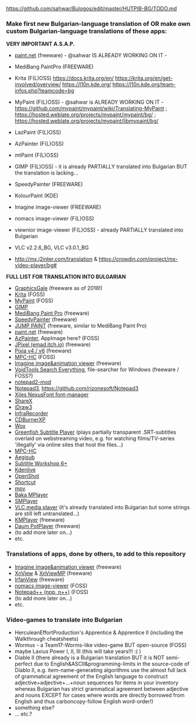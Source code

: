 https://github.com/sahwar/Bulogos/edit/master/HUTPIB-BG/TODO.md

### Make first new Bulgarian-language translation of OR make own custom Bulgarian-language translations of these apps: ###

**VERY IMPORTANT A.S.A.P.**
* [paint.net](http://getpaint.net) (freeware) - @sahwar IS ALREADY WORKING ON IT - 
* MediBang PaintPro (FREEWARE)
* Krita (F(L)OSS)
https://docs.krita.org/en/
https://krita.org/en/get-involved/overview/
https://l10n.kde.org/
https://l10n.kde.org/team-infos.php?teamcode=bg
* MyPaint (F(L)OSS) - @sahwar is ALREADY WORKING ON IT - https://github.com/mypaint/mypaint/wiki/Translating-MyPaint ; https://hosted.weblate.org/projects/mypaint/mypaint/bg/ ; https://hosted.weblate.org/projects/mypaint/libmypaint/bg/
* LazPaint (F(L)OSS)
* AzPainter (F(L)OSS)
* mtPaint (F(L)OSS)
* GIMP (F(L)OSS) - it is already PARTIALLY translated into Bulgarian BUT the translation is lacking...
* SpeedyPainter (FREEWARE)
* KolourPaint (KDE)
* Imagine image-viewer (FREEWARE)
* nomacs image-viewer (F(L)OSS)
* viewnior image-viewer (F(L)OSS) - already PARTIALLY translated into Bulgarian

* VLC v2.2.6_BG, VLC v3.0.1_BG
* http://mx.j2inter.com/translation & https://crowdin.com/project/mx-video-player/bg#

**FULL LIST FOR TRANSLATION INTO BULGARIAN**
* [GraphicsGale](https://graphicsgale.com/us/download.html) (freeware as of 2018!)
* [Krita](http://krita.org) (FOSS)
* [MyPaint](http://mypaint.org/) (FOSS)
* [GIMP](https://www.gimp.org/)
* [MediBang Paint Pro](https://medibangpaint.com/en/pc/) (freeware)
* [SpeedyPainter](http://speedypainter.altervista.org) (freeware)
* [JUMP PAINT](https://medibangpaint.com/en/) (freeware, similar to MediBang Paint Pro)
* [paint.net](http://getpaint.net) (freeware)
* [AzPainter](https://osdn.net/projects/azpainter/), AppImage here? (FOSS)
* [JPixel (emad.itch.io)](https://emad.itch.io/jpixel) (freeware)
* [Pixia v4 / v6](http://www.ne.jp/asahi/mighty/knight/download.html) (freeware)
* [MPC-HC](http://mpc-hc.org) (FOSS)
* [Imagine image&animation viewer](http://www.nyam.pe.kr/dev/imagine/) (freeware)
* [VoidTools Search Everything](https://voidtools.com/), file-searcher for Windows (freeware / FOSS?)
* [notepad2-mod](https://xhmikosr.github.io/notepad2-mod/)
* [Notepad3](https://www.rizonesoft.com/downloads/notepad3/), https://github.com/rizonesoft/Notepad3
* [Xiles NexusFont font-manager](http://www.xiles.net/)
* [ShareX](https://getsharex.com/)
* [iDraw3](http://tsukuru.pl/index.php?link=programy/iDraw)
* [InfraRecorder](http://infrarecorder.org/)
* [CDBurnerXP](https://cdburnerxp.se/)
* [Wox](http://www.wox.one/)
* [Greenfish Subtitle Player](http://greenfishsoftware.org/gfsp.php#apage) (plays partially transparent .SRT-subtitles overlaid on webstreaming video, e.g. for watching films/TV-series 'illegally' via online sites that host the files...)
* [MPC-HC](https://mpc-hc.org/)
* [Aegisub](http://www.aegisub.org/)
* [Subtitle Workshop 6+](http://subworkshop.sourceforge.net/download.php)
* [Kdenlive](https://kdenlive.org/en/download/)
* [OpenShot](https://www.openshot.org/)
* [Shortcut](https://shotcut.org/download/)
* [mpv](https://mpv.io/)
* [Baka MPlayer](http://bakamplayer.u8sand.net/)
* [SMPlayer](https://www.smplayer.info/)
* [VLC media player](https://www.videolan.org/vlc/) (it's already translated into Bulgarian but some strings are still left untranslated...)
* [KMPlayer](http://www.kmplayer.com/) (freeware)
* [Daum PotPlayer](https://potplayer.daum.net/) (freeware)
* (to add more later on...)
* etc.

### Translations of apps, done by others, to add to this repository ###
* [Imagine image&animation viewer](http://www.nyam.pe.kr/dev/imagine/) (freeware)
* [XnView](https://www.xnview.com/en/) & [XnViewMP](https://www.xnview.com/en/xnviewmp/) (freeware)
* [IrfanView](https://www.irfanview.com/) (freeware)
* [nomacs image-viewer](https://nomacs.org/) (FOSS)
* [Notepad++ (npp, n++)](https://notepad-plus-plus.org/) (FOSS)
* (to add more later on...)
* etc.

### Video-games to translate into Bulgarian ###
* HerculeanEffortProduction's Apprentice & Apprentice II (including the Walkthrough cheatsheets)
* Wormux - a Team17-Worms-like video-game BUT open-source (FOSS)
* maybe Laxius Power I, II, III (this will take years!!! :( )
* Diable II (there already is a Bulgarian translation BUT it is NOT semi-perfect due to English&ASCII&programming-limits in the source-code of Diablo II, e.g. item-name-generating algorithms use the almost full lack of grammatical agreement of the English language to construct adjective+adjective+...+noun sequences for items in your inventory whereas Bulgarian has strict grammatical agreement between adjective and nouns EXCEPT for cases where words are directly borrowed from English and thus carboncopy-follow English word-order!)
* something else?
* ... etc.?

